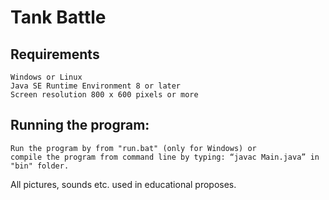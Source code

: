 
# Tank Battle
		
## Requirements
	Windows or Linux
	Java SE Runtime Environment 8 or later
	Screen resolution 800 x 600 pixels or more
	
## Running the program:
	Run the program by from "run.bat" (only for Windows) or 
	compile the program from command line by typing: “javac Main.java” in "bin" folder.
	
All pictures, sounds etc. used in educational proposes.
	
	
